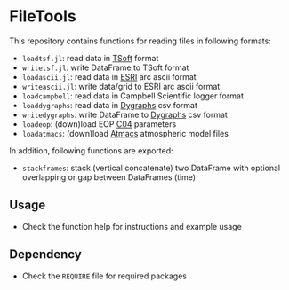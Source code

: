 FileTools
=========
This repository contains functions for reading files in following formats:
* `loadtsf.jl`: read data in [TSoft](http://seismologie.oma.be/en/downloads/tsoft) format
* `writetsf.jl`: write DataFrame to TSoft format
* `loadascii.jl`: read data in [ESRI](https://en.wikipedia.org/wiki/Esri_grid) arc ascii format
* `writeascii.jl`: write data/grid to ESRI arc ascii format
* `loadcampbell`: read data in Campbell Scientific logger format
* `loaddygraphs`: read data in [Dygraphs](http://dygraphs.com/tutorial.html) csv format
* `writedygraphs`: write DataFrame to [Dygraphs](http://dygraphs.com/tutorial.html) csv format
* `loadeop`: (down)load EOP [C04](http://hpiers.obspm.fr/iers/eop/eopc04/eopc04_IAU2000.62-now) parameters
* `loadatmacs`: (down)load [Atmacs](/http://atmacs.bkg.bund.de) atmospheric model files 

In addition, following functions are exported:
* `stackframes`: stack (vertical concatenate) two DataFrame with optional overlapping or gap between DataFrames (time)

## Usage
* Check the function help for instructions and example usage

## Dependency
* Check the `REQUIRE` file for required packages

